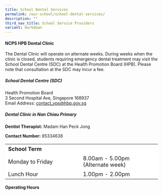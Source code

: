```yaml
---
title: School Dental Services
permalink: /our-school/school-dental-services/
description: ""
third_nav_title: School Service Providers
variant: markdown
---
```

#### NCPS HPB Dental Clinic

The Dental Clinic will operate on alternate weeks. During weeks when the clinic is closed, students requiring emergency dental treatment may visit the School Dental Centre (SDC) at the Health Promotion Board (HPB). Please note that consultation at the SDC may incur a fee.

##### School Dental Centre (SDC)
Health Promotion Board <br>
3 Second Hospital Ave, Singapore 168937 <br>
Email Address: <a href="mailto:contact_yps@hbp.gov.sg">contact_yps@hbp.gov.sg</a> 

##### Dental Clinic in Nan Chiau Primary
**Dentist Therapist:**
Madam Han Peck Jong<br>

**Contact Number:**
85334638

<table border="0" style="font-size: 18px; box-sizing: inherit; border-collapse: collapse; border-spacing: 0px; max-width: 100%; width: 666.55px;"><tbody style="box-sizing: inherit;"><tr style="box-sizing: inherit; background: rgb(255, 255, 255); height: 23px;"><td style="box-sizing: inherit; padding: 5px 10px; width: 326.35px; height: 23px;"><b>School Term</b></td><td style="box-sizing: inherit; padding: 5px 10px; width: 337.837px; height: 23px;"><b></b></td></tr><tr style="box-sizing: inherit; background: rgb(255, 255, 255);"><td style="box-sizing: inherit; padding: 5px 10px; width: 331.263px;">Monday to Friday</td><td style="box-sizing: inherit; padding: 5px 10px; width: 334.288px;">8.00am - 5.00pm<br>(Alternate week)</td></tr><tr style="box-sizing: inherit; background: rgb(255, 255, 255);"><td style="box-sizing: inherit; padding: 5px 10px; width: 331.263px;">Lunch Hour</td><td style="box-sizing: inherit; padding: 5px 10px; width: 334.288px;">1.00pm - 2.00pm</td></tr></tbody></table>



**Operating Hours**